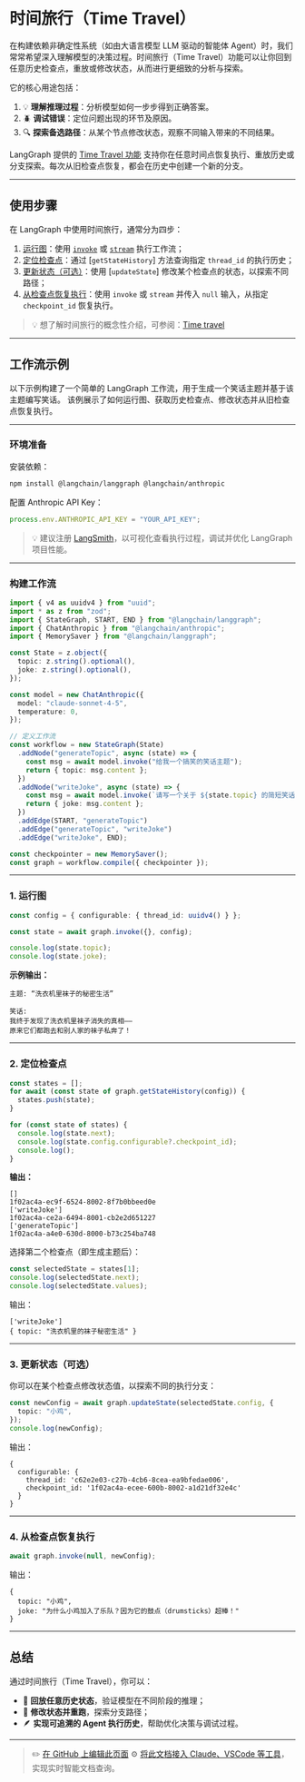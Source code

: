 # 时间旅行（Time Travel）

在构建依赖非确定性系统（如由大语言模型 LLM 驱动的智能体 Agent）时，我们常常希望深入理解模型的决策过程。时间旅行（Time Travel）功能可以让你回到任意历史检查点，重放或修改状态，从而进行更细致的分析与探索。

它的核心用途包括：

1. 💡 **理解推理过程**：分析模型如何一步步得到正确答案。
2. 🪲 **调试错误**：定位问题出现的环节及原因。
3. 🔍 **探索备选路径**：从某个节点修改状态，观察不同输入带来的不同结果。

LangGraph 提供的 [Time Travel 功能](/oss/javascript/langgraph/use-time-travel) 支持你在任意时间点恢复执行、重放历史或分支探索。每次从旧检查点恢复，都会在历史中创建一个新的分支。

---

## 使用步骤

在 LangGraph 中使用时间旅行，通常分为四步：

1. [运行图](#1-运行图)：使用 [`invoke`](https://langchain-ai.github.io/langgraphjs/reference/classes/langgraph.CompiledStateGraph.html#invoke) 或 [`stream`](https://langchain-ai.github.io/langgraphjs/reference/classes/langgraph.CompiledStateGraph.html#stream) 执行工作流；
2. [定位检查点](#2-定位检查点)：通过 [`getStateHistory`] 方法查询指定 `thread_id` 的执行历史；
3. [更新状态（可选）](#3-更新状态)：使用 [`updateState`] 修改某个检查点的状态，以探索不同路径；
4. [从检查点恢复执行](#4-从检查点恢复执行)：使用 `invoke` 或 `stream` 并传入 `null` 输入，从指定 `checkpoint_id` 恢复执行。

> 💡 想了解时间旅行的概念性介绍，可参阅：[Time travel](/oss/javascript/langgraph/use-time-travel)

---

## 工作流示例

以下示例构建了一个简单的 LangGraph 工作流，用于生成一个笑话主题并基于该主题编写笑话。
该例展示了如何运行图、获取历史检查点、修改状态并从旧检查点恢复执行。

---

### 环境准备

安装依赖：

```bash
npm install @langchain/langgraph @langchain/anthropic
```

配置 Anthropic API Key：

```typescript
process.env.ANTHROPIC_API_KEY = "YOUR_API_KEY";
```

> 💡 建议注册 [LangSmith](https://smith.langchain.com)，以可视化查看执行过程，调试并优化 LangGraph 项目性能。

---

### 构建工作流

```typescript
import { v4 as uuidv4 } from "uuid";
import * as z from "zod";
import { StateGraph, START, END } from "@langchain/langgraph";
import { ChatAnthropic } from "@langchain/anthropic";
import { MemorySaver } from "@langchain/langgraph";

const State = z.object({
  topic: z.string().optional(),
  joke: z.string().optional(),
});

const model = new ChatAnthropic({
  model: "claude-sonnet-4-5",
  temperature: 0,
});

// 定义工作流
const workflow = new StateGraph(State)
  .addNode("generateTopic", async (state) => {
    const msg = await model.invoke("给我一个搞笑的笑话主题");
    return { topic: msg.content };
  })
  .addNode("writeJoke", async (state) => {
    const msg = await model.invoke(`请写一个关于 ${state.topic} 的简短笑话`);
    return { joke: msg.content };
  })
  .addEdge(START, "generateTopic")
  .addEdge("generateTopic", "writeJoke")
  .addEdge("writeJoke", END);

const checkpointer = new MemorySaver();
const graph = workflow.compile({ checkpointer });
```

---

### 1. 运行图

```typescript
const config = { configurable: { thread_id: uuidv4() } };

const state = await graph.invoke({}, config);

console.log(state.topic);
console.log(state.joke);
```

**示例输出：**

```
主题: “洗衣机里袜子的秘密生活”

笑话:
我终于发现了洗衣机里袜子消失的真相——
原来它们都跑去和别人家的袜子私奔了！
```

---

### 2. 定位检查点

```typescript
const states = [];
for await (const state of graph.getStateHistory(config)) {
  states.push(state);
}

for (const state of states) {
  console.log(state.next);
  console.log(state.config.configurable?.checkpoint_id);
  console.log();
}
```

**输出：**

```
[]
1f02ac4a-ec9f-6524-8002-8f7b0bbeed0e
['writeJoke']
1f02ac4a-ce2a-6494-8001-cb2e2d651227
['generateTopic']
1f02ac4a-a4e0-630d-8000-b73c254ba748
```

选择第二个检查点（即生成主题后）：

```typescript
const selectedState = states[1];
console.log(selectedState.next);
console.log(selectedState.values);
```

输出：

```
['writeJoke']
{ topic: "洗衣机里的袜子秘密生活" }
```

---

### 3. 更新状态（可选）

你可以在某个检查点修改状态值，以探索不同的执行分支：

```typescript
const newConfig = await graph.updateState(selectedState.config, {
  topic: "小鸡",
});
console.log(newConfig);
```

输出：

```
{
  configurable: {
    thread_id: 'c62e2e03-c27b-4cb6-8cea-ea9bfedae006',
    checkpoint_id: '1f02ac4a-ecee-600b-8002-a1d21df32e4c'
  }
}
```

---

### 4. 从检查点恢复执行

```typescript
await graph.invoke(null, newConfig);
```

输出：

```
{
  topic: "小鸡",
  joke: "为什么小鸡加入了乐队？因为它的鼓点（drumsticks）超棒！"
}
```

---

## 总结

通过时间旅行（Time Travel），你可以：

* 🔁 **回放任意历史状态**，验证模型在不同阶段的推理；
* 🧠 **修改状态并重跑**，探索分支路径；
* 🪶 **实现可追溯的 Agent 执行历史**，帮助优化决策与调试过程。

---

> ✏️ [在 GitHub 上编辑此页面](https://github.com/langchain-ai/docs/edit/main/src/oss/langgraph/use-time-travel.mdx)
> ⚙️ [将此文档接入 Claude、VSCode 等工具](/use-these-docs)，实现实时智能文档查询。
